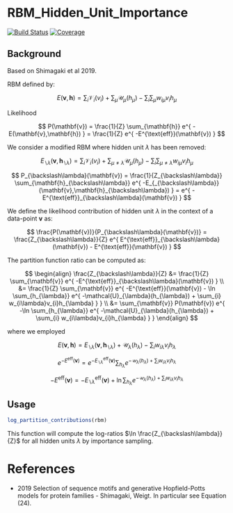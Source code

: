 # RBM_Hidden_Unit_Importance

[![Build Status](https://github.com/cossio/RBM_Hidden_Unit_Importance.jl/actions/workflows/CI.yml/badge.svg?branch=main)](https://github.com/cossio/RBM_Hidden_Unit_Importance.jl/actions/workflows/CI.yml?query=branch%3Amain)
[![Coverage](https://codecov.io/gh/cossio/RBM_Hidden_Unit_Importance.jl/branch/main/graph/badge.svg)](https://codecov.io/gh/cossio/RBM_Hidden_Unit_Importance.jl)

## Background

Based on Shimagaki et al 2019.

RBM defined by:

$$
E(\mathbf{v},\mathbf{h}) = \sum_{i}\mathcal{V}_{i}(v_{i}) + \sum_{\mu}\mathcal{U}_{\mu}(h_{\mu}) - \sum_{i}\sum_{\mu}w_{i\mu}v_{i}h_{\mu}
$$

Likelihood

$$
P(\mathbf{v}) = \frac{1}{Z} \sum_{\mathbf{h}} e^{ -E(\mathbf{v},\mathbf{h}) } = \frac{1}{Z} e^{ -E^{\text{eff}}(\mathbf{v}) }
$$

We consider a modified RBM where hidden unit $\lambda$ has been removed:

$$
E_{\backslash\lambda}(\mathbf{v},\mathbf{h}_{\backslash\lambda}) = \sum_{i}\mathcal{V}_{i}(v_{i}) + \sum_{\mu \neq \lambda}\mathcal{U}_{\mu}(h_{\mu}) - \sum_{i}\sum_{\mu \neq \lambda} w_{i\mu}v_{i}h_{\mu}
$$

$$
P_{\backslash\lambda}(\mathbf{v}) = \frac{1}{Z_{\backslash\lambda}} \sum_{\mathbf{h}_{\backslash\lambda}} e^{ -E_{_{\backslash\lambda}}(\mathbf{v},\mathbf{h}_{\backslash\lambda}) } = e^{ -E^{\text{eff}}_{\backslash\lambda}(\mathbf{v}) }
$$

We define the likelihood contribution of hidden unit $\lambda$ in the context of a data-point $\mathbf{v}$ as:

$$
\frac{P(\mathbf{v})}{P_{\backslash\lambda}(\mathbf{v})} = \frac{Z_{\backslash\lambda}}{Z} e^{ E^{\text{eff}}_{\backslash\lambda}(\mathbf{v}) - E^{\text{eff}}(\mathbf{v}) }
$$

The partition function ratio can be computed as:

$$
\begin{align}
\frac{Z_{\backslash\lambda}}{Z} &= \frac{1}{Z} \sum_{\mathbf{v}} e^{ -E^{\text{eff}}_{\backslash\lambda}(\mathbf{v}) } \\
&= \frac{1}{Z} \sum_{\mathbf{v}} e^{ -E^{\text{eff}}(\mathbf{v}) - \ln \sum_{h_{\lambda}} e^{ -\mathcal{U}_{\lambda}(h_{\lambda}) + \sum_{i} w_{i\lambda}v_{i}h_{\lambda} } } \\
&= \sum_{\mathbf{v}} P(\mathbf{v}) e^{ -\ln \sum_{h_{\lambda}} e^{ -\mathcal{U}_{\lambda}(h_{\lambda}) + \sum_{i} w_{i\lambda}v_{i}h_{\lambda} } }
\end{align}
$$

where we employed

$$
E(\mathbf{v},\mathbf{h}) = E_{\backslash\lambda}(\mathbf{v},\mathbf{h}_{\backslash\lambda}) + \mathcal{U}_{\lambda}(h_{\lambda}) - \sum_{i} w_{i\lambda}v_{i}h_{\lambda}
$$

$$
e^{ -E^{\text{eff}}(\mathbf{v}) } = e^{ -E^{\text{eff}}_{\backslash\lambda}(\mathbf{v}) } \sum_{h_{\lambda}} e^{ -\mathcal{U}_{\lambda}(h_{\lambda}) + \sum_{i} w_{i\lambda}v_{i}h_{\lambda} }
$$

$$
-E^{\text{eff}}(\mathbf{v}) = -E^{\text{eff}}_{\backslash\lambda}(\mathbf{v}) + \ln \sum_{h_{\lambda}} e^{ -\mathcal{U}_{\lambda}(h_{\lambda}) + \sum_{i} w_{i\lambda}v_{i}h_{\lambda} }
$$

## Usage

```julia
log_partition_contributions(rbm)
```

This function will compute the log-ratios $\ln \frac{Z_{\backslash\lambda}}{Z}$ for all hidden units $\lambda$ by importance sampling.


# References
* 2019 Selection of sequence motifs and generative Hopfield-Potts models for protein families - Shimagaki, Weigt. In particular see Equation (24).